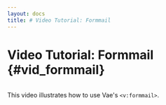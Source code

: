 ```yaml
---
layout: docs
title: # Video Tutorial: Formmail
---
```


# Video Tutorial: Formmail {#vid_formmail}

![]()

This video illustrates how to use Vae's `<v:formmail>`.
